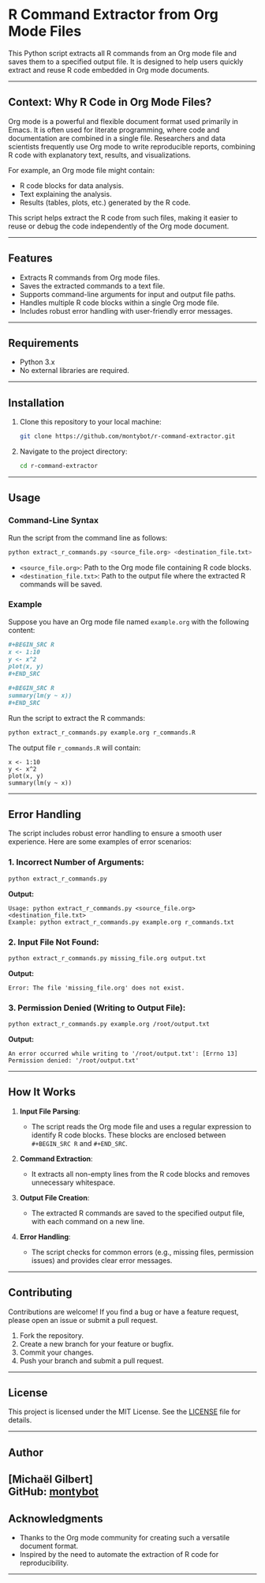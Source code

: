 # R Command Extractor from Org Mode Files

This Python script extracts all R commands from an Org mode file and saves them to a specified output file. It is designed to help users quickly extract and reuse R code embedded in Org mode documents.

---

## Context: Why R Code in Org Mode Files?

Org mode is a powerful and flexible document format used primarily in Emacs. It is often used for literate programming, where code and documentation are combined in a single file. Researchers and data scientists frequently use Org mode to write reproducible reports, combining R code with explanatory text, results, and visualizations.

For example, an Org mode file might contain:
- R code blocks for data analysis.
- Text explaining the analysis.
- Results (tables, plots, etc.) generated by the R code.

This script helps extract the R code from such files, making it easier to reuse or debug the code independently of the Org mode document.

---

## Features

- Extracts R commands from Org mode files.
- Saves the extracted commands to a text file.
- Supports command-line arguments for input and output file paths.
- Handles multiple R code blocks within a single Org mode file.
- Includes robust error handling with user-friendly error messages.

---

## Requirements

- Python 3.x
- No external libraries are required.

---

## Installation

1. Clone this repository to your local machine:

   ```bash
   git clone https://github.com/montybot/r-command-extractor.git
   ```

2. Navigate to the project directory:

   ```bash
   cd r-command-extractor
   ```

---

## Usage

### Command-Line Syntax

Run the script from the command line as follows:

```bash
python extract_r_commands.py <source_file.org> <destination_file.txt>
```

- `<source_file.org>`: Path to the Org mode file containing R code blocks.
- `<destination_file.txt>`: Path to the output file where the extracted R commands will be saved.

### Example

Suppose you have an Org mode file named `example.org` with the following content:

```org
#+BEGIN_SRC R
x <- 1:10
y <- x^2
plot(x, y)
#+END_SRC

#+BEGIN_SRC R
summary(lm(y ~ x))
#+END_SRC
```

Run the script to extract the R commands:

```bash
python extract_r_commands.py example.org r_commands.R
```

The output file `r_commands.R` will contain:

```
x <- 1:10
y <- x^2
plot(x, y)
summary(lm(y ~ x))
```

---

## Error Handling

The script includes robust error handling to ensure a smooth user experience. Here are some examples of error scenarios:

### 1. Incorrect Number of Arguments:
```bash
python extract_r_commands.py
```
**Output:**
```
Usage: python extract_r_commands.py <source_file.org> <destination_file.txt>
Example: python extract_r_commands.py example.org r_commands.txt
```

### 2. Input File Not Found:
```bash
python extract_r_commands.py missing_file.org output.txt
```
**Output:**
```
Error: The file 'missing_file.org' does not exist.
```

### 3. Permission Denied (Writing to Output File):
```bash
python extract_r_commands.py example.org /root/output.txt
```
**Output:**
```
An error occurred while writing to '/root/output.txt': [Errno 13] Permission denied: '/root/output.txt'
```

---

## How It Works

1. **Input File Parsing**:
   - The script reads the Org mode file and uses a regular expression to identify R code blocks. These blocks are enclosed between `#+BEGIN_SRC R` and `#+END_SRC`.

2. **Command Extraction**:
   - It extracts all non-empty lines from the R code blocks and removes unnecessary whitespace.

3. **Output File Creation**:
   - The extracted R commands are saved to the specified output file, with each command on a new line.

4. **Error Handling**:
   - The script checks for common errors (e.g., missing files, permission issues) and provides clear error messages.

---

## Contributing

Contributions are welcome! If you find a bug or have a feature request, please open an issue or submit a pull request.

1. Fork the repository.
2. Create a new branch for your feature or bugfix.
3. Commit your changes.
4. Push your branch and submit a pull request.

---

## License

This project is licensed under the MIT License. See the [LICENSE](LICENSE) file for details.

---

## Author

[Michaël Gilbert]  
GitHub: [montybot](https://github.com/montybot)  
---

## Acknowledgments

- Thanks to the Org mode community for creating such a versatile document format.
- Inspired by the need to automate the extraction of R code for reproducibility.

---
